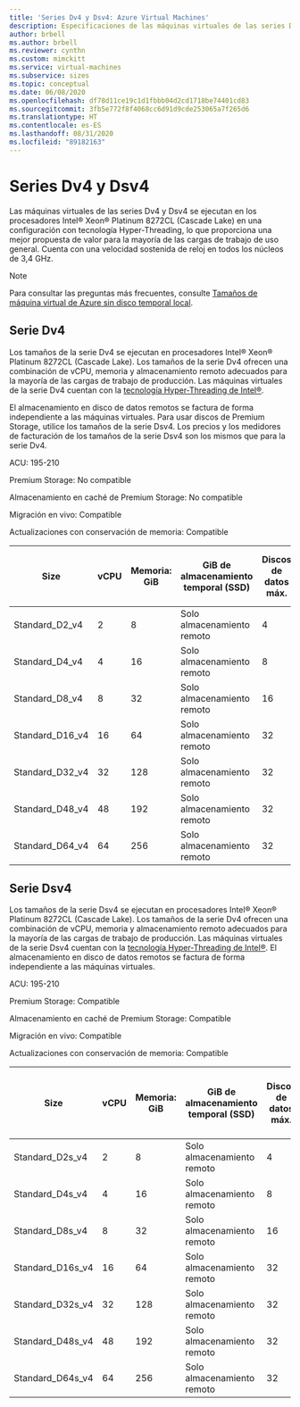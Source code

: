 ```yaml
---
title: 'Series Dv4 y Dsv4: Azure Virtual Machines'
description: Especificaciones de las máquinas virtuales de las series Dv4 y Dsv4.
author: brbell
ms.author: brbell
ms.reviewer: cynthn
ms.custom: mimckitt
ms.service: virtual-machines
ms.subservice: sizes
ms.topic: conceptual
ms.date: 06/08/2020
ms.openlocfilehash: df78d11ce19c1d1fbbb04d2cd1718be74401cd83
ms.sourcegitcommit: 3fb5e772f8f4068cc6d91d9cde253065a7f265d6
ms.translationtype: HT
ms.contentlocale: es-ES
ms.lasthandoff: 08/31/2020
ms.locfileid: "89182163"
---
```

# <a name="dv4-and-dsv4-series"></a>Series Dv4 y Dsv4

Las máquinas virtuales de las series Dv4 y Dsv4 se ejecutan en los procesadores Intel&reg; Xeon&reg; Platinum 8272CL (Cascade Lake) en una configuración con tecnología Hyper-Threading, lo que proporciona una mejor propuesta de valor para la mayoría de las cargas de trabajo de uso general. Cuenta con una velocidad sostenida de reloj en todos los núcleos de 3,4 GHz. 

> [!NOTE]
> Para consultar las preguntas más frecuentes, consulte [Tamaños de máquina virtual de Azure sin disco temporal local](azure-vms-no-temp-disk.md).
## <a name="dv4-series"></a>Serie Dv4

Los tamaños de la serie Dv4 se ejecutan en procesadores Intel&reg; Xeon&reg; Platinum 8272CL (Cascade Lake). Los tamaños de la serie Dv4 ofrecen una combinación de vCPU, memoria y almacenamiento remoto adecuados para la mayoría de las cargas de trabajo de producción. Las máquinas virtuales de la serie Dv4 cuentan con la [tecnología Hyper-Threading de Intel&reg;](https://www.intel.com/content/www/us/en/architecture-and-technology/hyper-threading/hyper-threading-technology.html).

El almacenamiento en disco de datos remotos se factura de forma independiente a las máquinas virtuales. Para usar discos de Premium Storage, utilice los tamaños de la serie Dsv4. Los precios y los medidores de facturación de los tamaños de la serie Dsv4 son los mismos que para la serie Dv4.

ACU: 195-210

Premium Storage:  No compatible

Almacenamiento en caché de Premium Storage:  No compatible

Migración en vivo: Compatible

Actualizaciones con conservación de memoria: Compatible

| Size | vCPU | Memoria: GiB | GiB de almacenamiento temporal (SSD) | Discos de datos máx. | Nº máx. NIC|Ancho de banda de red esperado (Mbps) |
|---|---|---|---|---|---|---|
| Standard_D2_v4 | 2 | 8 | Solo almacenamiento remoto | 4 | 2|1000 |
| Standard_D4_v4 | 4 | 16  | Solo almacenamiento remoto | 8 | 2|2000 |
| Standard_D8_v4 | 8 | 32 | Solo almacenamiento remoto | 16 | 4|4000 |
| Standard_D16_v4 | 16 | 64 | Solo almacenamiento remoto | 32 | 8|8000 |
| Standard_D32_v4 | 32 | 128 | Solo almacenamiento remoto | 32 | 8|16000 |
| Standard_D48_v4 | 48 | 192 | Solo almacenamiento remoto | 32 | 8|24000 |
| Standard_D64_v4 | 64 | 256 | Solo almacenamiento remoto | 32 | 8|30000 |

## <a name="dsv4-series"></a>Serie Dsv4

Los tamaños de la serie Dsv4 se ejecutan en procesadores Intel&reg; Xeon&reg; Platinum 8272CL (Cascade Lake). Los tamaños de la serie Dv4 ofrecen una combinación de vCPU, memoria y almacenamiento remoto adecuados para la mayoría de las cargas de trabajo de producción. Las máquinas virtuales de la serie Dsv4 cuentan con la [tecnología Hyper-Threading de Intel&reg;](https://www.intel.com/content/www/us/en/architecture-and-technology/hyper-threading/hyper-threading-technology.html). El almacenamiento en disco de datos remotos se factura de forma independiente a las máquinas virtuales.

ACU: 195-210

Premium Storage:  Compatible

Almacenamiento en caché de Premium Storage:  Compatible

Migración en vivo: Compatible

Actualizaciones con conservación de memoria: Compatible

| Size | vCPU | Memoria: GiB | GiB de almacenamiento temporal (SSD) | Discos de datos máx. | Rendimiento máximo del disco sin almacenamiento en la caché: IOPS/Mbps | Nº máx. NIC|Ancho de banda de red esperado (Mbps) |
|---|---|---|---|---|---|---|---|
| Standard_D2s_v4 | 2 | 8  | Solo almacenamiento remoto | 4 | 3200/48 | 2|1000 |
| Standard_D4s_v4 | 4 | 16 | Solo almacenamiento remoto | 8 | 6400/96 | 2|2000 |
| Standard_D8s_v4 | 8 | 32 | Solo almacenamiento remoto | 16 | 12800/192 | 4|4000 |
| Standard_D16s_v4 | 16 | 64  | Solo almacenamiento remoto | 32 | 25600/384 | 8|8000 |
| Standard_D32s_v4 | 32 | 128 | Solo almacenamiento remoto | 32 | 51200/768 | 8|16000 |
| Standard_D48s_v4 | 48 | 192 | Solo almacenamiento remoto | 32 | 76800/1152 | 8|24000 |
| Standard_D64s_v4 | 64 | 256 | Solo almacenamiento remoto | 32 | 80000/1200 | 8|30000 |
